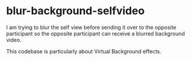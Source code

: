 # blur-background-selfvideo

I am trying to blur the self view before sending it over to the opposite participant so the opposite participant can receive a blurred background video.

This codebase is particularly about Virtual Background effects.
